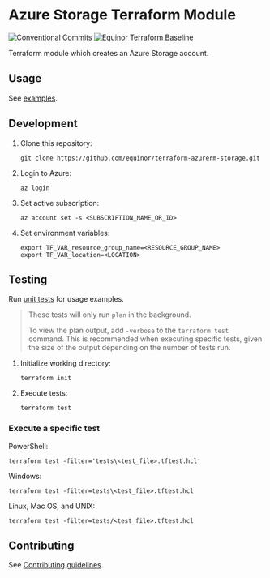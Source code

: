 # Azure Storage Terraform Module

[![Conventional Commits](https://img.shields.io/badge/Conventional%20Commits-1.0.0-yellow.svg)](https://conventionalcommits.org)
[![Equinor Terraform Baseline](https://img.shields.io/badge/Equinor%20Terraform%20Baseline-1.0.0-blueviolet)](https://github.com/equinor/terraform-baseline)

Terraform module which creates an Azure Storage account.

## Usage

See [examples](examples).

## Development

1. Clone this repository:

    ```console
    git clone https://github.com/equinor/terraform-azurerm-storage.git
    ```

1. Login to Azure:

    ```console
    az login
    ```

1. Set active subscription:

    ```console
    az account set -s <SUBSCRIPTION_NAME_OR_ID>
    ```

1. Set environment variables:

    ```console
    export TF_VAR_resource_group_name=<RESOURCE_GROUP_NAME>
    export TF_VAR_location=<LOCATION>
    ```

## Testing

Run [unit tests](./tests/unit.tftest.hcl) for usage examples.

> These tests will only run `plan` in the background.
>
> To view the plan output, add `-verbose` to the `terraform test` command. This is recommended when executing specific tests, given the size of the output depending on the number of tests run.

1. Initialize working directory:

    ```console
    terraform init
    ```

1. Execute tests:

    ```console
    terraform test
    ```

### Execute a specific test

PowerShell:

```console
terraform test -filter='tests\<test_file>.tftest.hcl'
```

Windows:

```console
terraform test -filter=tests\<test_file>.tftest.hcl
```

Linux, Mac OS, and UNIX:

```console
terraform test -filter=tests/<test_file>.tftest.hcl
```

## Contributing

See [Contributing guidelines](CONTRIBUTING.md).
